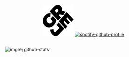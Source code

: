 <!-- https://github.com/imgrej/imgrej/README.md -->
<div align="center">
  <picture>
    <source media="(prefers-color-scheme: dark)" srcset="assets/img/logo_dark.svg">
    <source media="(prefers-color-scheme: light)" srcset="assets/img/logo_light.svg">
    <img alt="Logo" src="assets/img/logo.svg" width="100" height="100"/>
  </picture>
  <a href="https://spotify-github-profile.kittinanx.com/api/view?uid=1110226058&redirect=true">
    <img src="https://spotify-github-profile.kittinanx.com/api/view?uid=1110226058&cover_image=true&theme=natemoo-re&show_offline=false&background_color=121212&interchange=false&bar_color=53b14f&bar_color_cover=false" alt="spotify-github-profile"/>
  </a>
</div>

<br/>

![imgrej github-stats](https://stats.dooboo.io/api/github-stats-advanced?login=imgrej)
